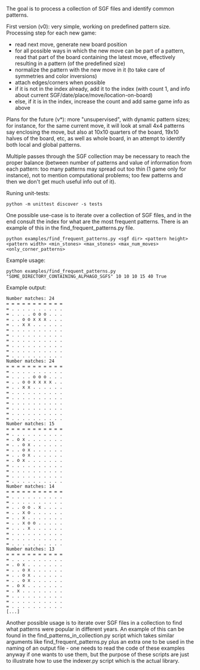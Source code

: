The goal is to process a collection of SGF files and identify common patterns.

First version (v0): very simple, working on predefined pattern size.
Processing step for each new game:
- read next move, generate new board position
- for all possible ways in which the new move can be part of a pattern, read that part of the board containing the latest move, effectively resulting in a pattern (of the predefined size)
- normalize the pattern with the new move in it (to take care of symmetries and color inversions)
- attach edges/corners when possible
- if it is not in the index already, add it to the index (with count 1, and info about current SGF/date/place/move/location-on-board)
- else, if it is in the index, increase the count and add same game info as above

Plans for the future (v*): more "unsupervised", with dynamic pattern sizes; for instance, for the same current move, it will look at small 4x4 patterns say enclosing the move, but also at 10x10 quarters of the board, 19x10 halves of the board, etc, as well as whole board, in an attempt to identify both local and global patterns.

Multiple passes through the SGF collection may be necessary to reach the proper balance (between number of patterns and value of information from each pattern: too many patterns may spread out too thin (1 game only for instance), not to mention computational problems; too few patterns and then we don't get much useful info out of it).

Runing unit-tests:

```
python -m unittest discover -s tests
```

One possible use-case is to iterate over a collection of SGF files, and in the
end consult the index for what are the most frequent patterns. There is an
example of this in the find_frequent_patterns.py file.

```
python examples/find_frequent_patterns.py <sgf dir> <pattern height> <pattern width> <min_stones> <max_stones> <max_num_moves> <only_corner_patterns>
```

Example usage:
```
python examples/find_frequent_patterns.py "SOME_DIRECTORY_CONTAINING_ALPHAGO_SGFS" 10 10 10 15 40 True
```

Example output:

```
Number matches: 24
= = = = = = = = = = =
= . . . . . . . . . .
= . . . . o o o . . .
= . . o o x x x . . .
= . . x x . . . . . .
= . . . . . . . . . .
= . . . . . . . . . .
= . . . . . . . . . .
= . . . . . . . . . .
= . . . . . . . . . .
= . . . . . . . . . .
Number matches: 24
= = = = = = = = = = =
= . . . . . . . . . .
= . . . . o o o . . .
= . . o o x x x x . .
= . . x x . . . . . .
= . . . . . . . . . .
= . . . . . . . . . .
= . . . . . . . . . .
= . . . . . . . . . .
= . . . . . . . . . .
= . . . . . . . . . .
Number matches: 15
= = = = = = = = = = =
= . . . . . . . . . .
= . o x . . . . . . .
= . . o x . . . . . .
= . . o x . . . . . .
= . . o x . . . . . .
= . o x . . . . . . .
= . . . . . . . . . .
= . . . . . . . . . .
= . . . . . . . . . .
= . . . . . . . . . .
Number matches: 14
= = = = = = = = = = =
= . . . . . . . . . .
= . . . . . . . . . .
= . . o o . x . . . .
= . . x o . . . . . .
= . . x . . . . . . .
= . . x o o . . . . .
= . . . x . . . . . .
= . . . . . . . . . .
= . . . . . . . . . .
= . . . . . . . . . .
Number matches: 13
= = = = = = = = = = =
= . . . . . . . . . .
= . o x . . . . . . .
= . . o x . . . . . .
= . . o x . . . . . .
= . . o x . . . . . .
= . o x . . . . . . .
= . x . . . . . . . .
= . . . . . . . . . .
= . . . . . . . . . .
= . . . . . . . . . .
[...]
```

Another possible usage is to iterate over SGF files in a collection to find
what patterns were popular in different years. An example of this can be found
in the find_patterns_in_collection.py script which takes similar arguments like
find_frequent_patterns.py plus an extra one to be used in the naming of an
output file - one needs to read the code of these examples anyway if one wants to
use them, but the purpose of these scripts are just to illustrate how to use the
indexer.py script which is the actual library.